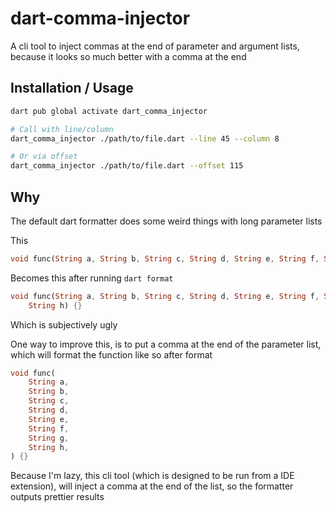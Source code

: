 # dart-comma-injector

A cli tool to inject commas at the end of parameter and argument lists, because it looks so much better with a comma at the end

## Installation / Usage

```sh
dart pub global activate dart_comma_injector

# Call with line/column
dart_comma_injector ./path/to/file.dart --line 45 --column 8

# Or via offset
dart_comma_injector ./path/to/file.dart --offset 115
```

## Why

The default dart formatter does some weird things with long parameter lists

This
```dart
void func(String a, String b, String c, String d, String e, String f, String g, String h) {}
```

Becomes this after running `dart format`
```dart
void func(String a, String b, String c, String d, String e, String f, String g,
    String h) {}
```

Which is subjectively ugly

One way to improve this, is to put a comma at the end of the parameter list, which will format the function like so after format
```dart
void func(
    String a, 
    String b, 
    String c, 
    String d, 
    String e, 
    String f, 
    String g,
    String h,
) {}
```

Because I'm lazy, this cli tool (which is designed to be run from a IDE extension), will inject a comma at the end of the list, so the formatter outputs prettier results